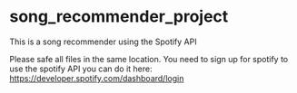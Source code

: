 # song_recommender_project
This is a song recommender using the Spotify API

Please safe all files in the same location.
You need to sign up for spotify to use the spotify API 
you can do it here: https://developer.spotify.com/dashboard/login
